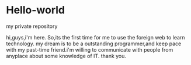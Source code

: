 # Hello-world
my private repository

hi,guys,i'm here.
  So,its the first time for me to use the foreign web to learn technology.
  my dream is to be a outstanding programmer,and keep pace with my 
  past-time friend.i'm willing to communicate with people from anyplace 
  about some knowledge of IT.
  thank you.
